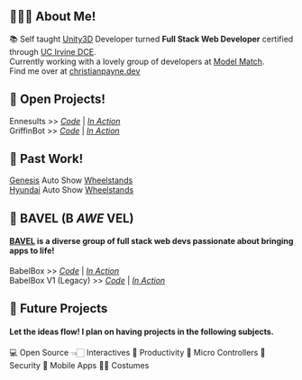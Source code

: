 ## 🙋🏻‍♂️ About Me!
 📚 Self taught [Unity3D](https://unity.com) Developer turned __Full Stack Web Developer__ certified through [UC Irvine DCE](https://ce.uci.edu/). <br/>
 Currently working with a lovely group of developers at [Model Match](https://modelmatch.com/).<br/>
 Find me over at [christianpayne.dev](https://www.christianpayne.dev/)
## 🔨 Open Projects!
 Ennesults >> *[Code](https://github.com/ChristianPayne/Ennesults)* | *[In Action](https://twitch.tv/ennegineer)*<br/>
 GriffinBot >> *[Code](https://github.com/ChristianPayne/GriffinBot)* | *[In Action](https://twitch.tv/chrisgriffin522)*<br/>
## 🏡 Past Work!
 [Genesis](https://www.genesis.com/us/en/genesis.html) Auto Show [Wheelstands](http://www.arts4allmedia.com/#gen-intro) <br/>
 [Hyundai](https://www.hyundaiusa.com/us/en) Auto Show [Wheelstands](http://www.arts4allmedia.com/#hy-intro)
## 🤪 BAVEL (B *AWE* VEL)
#### [BAVEL](https://github.com/BAVEL-Technology) is a diverse group of full stack web devs passionate about bringing apps to life!
 BabelBox >> *[Code](https://github.com/BAVEL-Technology/BabelBox)* | *[In Action](https://babelbox-react.herokuapp.com)* <br/>
 BabelBox V1 (Legacy) >> *[Code]()* | *[In Action]()*
## 🔮 Future Projects
#### Let the ideas flow! I plan on having projects in the following subjects.
 💻 Open Source
 👈🏻 Interactives
 📝 Productivity
 🤖 Micro Controllers
 🔐 Security
 📱 Mobile Apps
 🧙🏻 Costumes